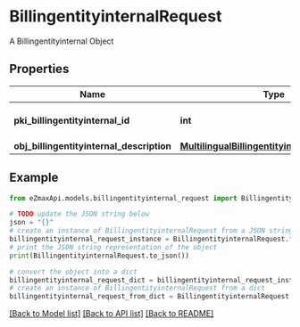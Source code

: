 # BillingentityinternalRequest

A Billingentityinternal Object

## Properties

Name | Type | Description | Notes
------------ | ------------- | ------------- | -------------
**pki_billingentityinternal_id** | **int** | The unique ID of the Billingentityinternal. | [optional] 
**obj_billingentityinternal_description** | [**MultilingualBillingentityinternalDescription**](MultilingualBillingentityinternalDescription.md) |  | 

## Example

```python
from eZmaxApi.models.billingentityinternal_request import BillingentityinternalRequest

# TODO update the JSON string below
json = "{}"
# create an instance of BillingentityinternalRequest from a JSON string
billingentityinternal_request_instance = BillingentityinternalRequest.from_json(json)
# print the JSON string representation of the object
print(BillingentityinternalRequest.to_json())

# convert the object into a dict
billingentityinternal_request_dict = billingentityinternal_request_instance.to_dict()
# create an instance of BillingentityinternalRequest from a dict
billingentityinternal_request_from_dict = BillingentityinternalRequest.from_dict(billingentityinternal_request_dict)
```
[[Back to Model list]](../README.md#documentation-for-models) [[Back to API list]](../README.md#documentation-for-api-endpoints) [[Back to README]](../README.md)


